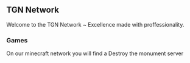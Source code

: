 ## TGN Network
Welcome to the TGN Network ~ Excellence made with proffessionality.

### Games
On our minecraft network you will find a Destroy the monument server

